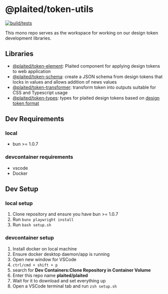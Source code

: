 # @plaited/token-utils

[![build/tests](https://github.com/plaited/token-utils/actions/workflows/tests.yml/badge.svg?branch=main)](https://github.com/plaited/token-utils/actions/workflows/tests.yml)

This mono repo serves as the workspace for working on our design token
development libraries.

## Libraries

- [@plaited/token-element](libs/token-element/README.md): Plaited component for applying design tokens to web application
- [@plaited/token-schema](libs/token-schema/README.md): create a JSON schema from design tokens that locks in values and allows addition of news values
- [@plaited/token-transformer](libs/token-transformer/README.md): transform token into outputs suitable for CSS and Typescript usage
- [@plaited/token-types](libs/token-types/README.md): types for plaited design tokens based on [design token format](https://design-tokens.github.io/community-group/format/)

## Dev Requirements

### local

- bun >= 1.0.7

### devcontainer requirements

- vscode
- Docker

## Dev Setup

### local setup

1. Clone repository and ensure you have bun >= 1.0.7
2. Run `bunx playwright install`
3. Run `bash setup.sh`

### devcontainer setup

1. Install docker on local machine
2. Ensure docker desktop daemon/app is running
3. Open new window for VSCode
4. `ctrl/cmd + shift + p`
5. search for **Dev Containers:Clone Repository in Container Volume**
6. Enter this repo name **plaited/plaited**
7. Wait for it to download and set everything up
8. Open a VSCode terminal tab and run `zsh setup.sh`
